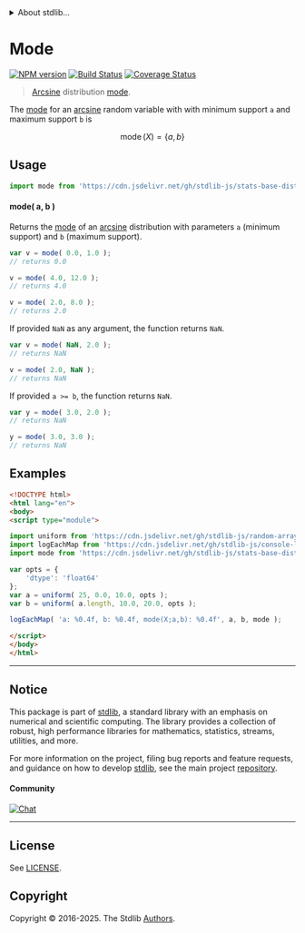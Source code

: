 <!--

@license Apache-2.0

Copyright (c) 2018 The Stdlib Authors.

Licensed under the Apache License, Version 2.0 (the "License");
you may not use this file except in compliance with the License.
You may obtain a copy of the License at

   http://www.apache.org/licenses/LICENSE-2.0

Unless required by applicable law or agreed to in writing, software
distributed under the License is distributed on an "AS IS" BASIS,
WITHOUT WARRANTIES OR CONDITIONS OF ANY KIND, either express or implied.
See the License for the specific language governing permissions and
limitations under the License.

-->


<details>
  <summary>
    About stdlib...
  </summary>
  <p>We believe in a future in which the web is a preferred environment for numerical computation. To help realize this future, we've built stdlib. stdlib is a standard library, with an emphasis on numerical and scientific computation, written in JavaScript (and C) for execution in browsers and in Node.js.</p>
  <p>The library is fully decomposable, being architected in such a way that you can swap out and mix and match APIs and functionality to cater to your exact preferences and use cases.</p>
  <p>When you use stdlib, you can be absolutely certain that you are using the most thorough, rigorous, well-written, studied, documented, tested, measured, and high-quality code out there.</p>
  <p>To join us in bringing numerical computing to the web, get started by checking us out on <a href="https://github.com/stdlib-js/stdlib">GitHub</a>, and please consider <a href="https://opencollective.com/stdlib">financially supporting stdlib</a>. We greatly appreciate your continued support!</p>
</details>

# Mode

[![NPM version][npm-image]][npm-url] [![Build Status][test-image]][test-url] [![Coverage Status][coverage-image]][coverage-url] <!-- [![dependencies][dependencies-image]][dependencies-url] -->

> [Arcsine][arcsine-distribution] distribution [mode][mode].

<!-- Section to include introductory text. Make sure to keep an empty line after the intro `section` element and another before the `/section` close. -->

<section class="intro">

The [mode][mode] for an [arcsine][arcsine-distribution] random variable with with minimum support `a` and maximum support `b` is

<!-- <equation class="equation" label="eq:arcsine_mode" align="center" raw="\operatorname{mode}\left( X \right) = \{ a, b \}" alt="Mode for an arcsine distribution."> -->

```math
\mathop{\mathrm{mode}}\left( X \right) = \{ a, b \}
```

<!-- <div class="equation" align="center" data-raw-text="\operatorname{mode}\left( X \right) = \{ a, b \}" data-equation="eq:arcsine_mode">
    <img src="https://cdn.jsdelivr.net/gh/stdlib-js/stdlib@51534079fef45e990850102147e8945fb023d1d0/lib/node_modules/@stdlib/stats/base/dists/arcsine/mode/docs/img/equation_arcsine_mode.svg" alt="Mode for an arcsine distribution.">
    <br>
</div> -->

<!-- </equation> -->

</section>

<!-- /.intro -->

<!-- Package usage documentation. -->



<section class="usage">

## Usage

```javascript
import mode from 'https://cdn.jsdelivr.net/gh/stdlib-js/stats-base-dists-arcsine-mode@esm/index.mjs';
```

#### mode( a, b )

Returns the [mode][mode] of an [arcsine][arcsine-distribution] distribution with parameters `a` (minimum support) and `b` (maximum support).

```javascript
var v = mode( 0.0, 1.0 );
// returns 0.0

v = mode( 4.0, 12.0 );
// returns 4.0

v = mode( 2.0, 8.0 );
// returns 2.0
```

If provided `NaN` as any argument, the function returns `NaN`.

```javascript
var v = mode( NaN, 2.0 );
// returns NaN

v = mode( 2.0, NaN );
// returns NaN
```

If provided `a >= b`, the function returns `NaN`.

```javascript
var y = mode( 3.0, 2.0 );
// returns NaN

y = mode( 3.0, 3.0 );
// returns NaN
```

</section>

<!-- /.usage -->

<!-- Package usage notes. Make sure to keep an empty line after the `section` element and another before the `/section` close. -->

<section class="notes">

</section>

<!-- /.notes -->

<!-- Package usage examples. -->

<section class="examples">

## Examples

<!-- eslint no-undef: "error" -->

```html
<!DOCTYPE html>
<html lang="en">
<body>
<script type="module">

import uniform from 'https://cdn.jsdelivr.net/gh/stdlib-js/random-array-uniform@esm/index.mjs';
import logEachMap from 'https://cdn.jsdelivr.net/gh/stdlib-js/console-log-each-map@esm/index.mjs';
import mode from 'https://cdn.jsdelivr.net/gh/stdlib-js/stats-base-dists-arcsine-mode@esm/index.mjs';

var opts = {
    'dtype': 'float64'
};
var a = uniform( 25, 0.0, 10.0, opts );
var b = uniform( a.length, 10.0, 20.0, opts );

logEachMap( 'a: %0.4f, b: %0.4f, mode(X;a,b): %0.4f', a, b, mode );

</script>
</body>
</html>
```

</section>

<!-- /.examples -->

<!-- C interface documentation. -->



<!-- Section to include cited references. If references are included, add a horizontal rule *before* the section. Make sure to keep an empty line after the `section` element and another before the `/section` close. -->

<section class="references">

</section>

<!-- /.references -->

<!-- Section for related `stdlib` packages. Do not manually edit this section, as it is automatically populated. -->

<section class="related">

</section>

<!-- /.related -->

<!-- Section for all links. Make sure to keep an empty line after the `section` element and another before the `/section` close. -->


<section class="main-repo" >

* * *

## Notice

This package is part of [stdlib][stdlib], a standard library with an emphasis on numerical and scientific computing. The library provides a collection of robust, high performance libraries for mathematics, statistics, streams, utilities, and more.

For more information on the project, filing bug reports and feature requests, and guidance on how to develop [stdlib][stdlib], see the main project [repository][stdlib].

#### Community

[![Chat][chat-image]][chat-url]

---

## License

See [LICENSE][stdlib-license].


## Copyright

Copyright &copy; 2016-2025. The Stdlib [Authors][stdlib-authors].

</section>

<!-- /.stdlib -->

<!-- Section for all links. Make sure to keep an empty line after the `section` element and another before the `/section` close. -->

<section class="links">

[npm-image]: http://img.shields.io/npm/v/@stdlib/stats-base-dists-arcsine-mode.svg
[npm-url]: https://npmjs.org/package/@stdlib/stats-base-dists-arcsine-mode

[test-image]: https://github.com/stdlib-js/stats-base-dists-arcsine-mode/actions/workflows/test.yml/badge.svg?branch=main
[test-url]: https://github.com/stdlib-js/stats-base-dists-arcsine-mode/actions/workflows/test.yml?query=branch:main

[coverage-image]: https://img.shields.io/codecov/c/github/stdlib-js/stats-base-dists-arcsine-mode/main.svg
[coverage-url]: https://codecov.io/github/stdlib-js/stats-base-dists-arcsine-mode?branch=main

<!--

[dependencies-image]: https://img.shields.io/david/stdlib-js/stats-base-dists-arcsine-mode.svg
[dependencies-url]: https://david-dm.org/stdlib-js/stats-base-dists-arcsine-mode/main

-->

[chat-image]: https://img.shields.io/gitter/room/stdlib-js/stdlib.svg
[chat-url]: https://app.gitter.im/#/room/#stdlib-js_stdlib:gitter.im

[stdlib]: https://github.com/stdlib-js/stdlib

[stdlib-authors]: https://github.com/stdlib-js/stdlib/graphs/contributors

[umd]: https://github.com/umdjs/umd
[es-module]: https://developer.mozilla.org/en-US/docs/Web/JavaScript/Guide/Modules

[deno-url]: https://github.com/stdlib-js/stats-base-dists-arcsine-mode/tree/deno
[deno-readme]: https://github.com/stdlib-js/stats-base-dists-arcsine-mode/blob/deno/README.md
[umd-url]: https://github.com/stdlib-js/stats-base-dists-arcsine-mode/tree/umd
[umd-readme]: https://github.com/stdlib-js/stats-base-dists-arcsine-mode/blob/umd/README.md
[esm-url]: https://github.com/stdlib-js/stats-base-dists-arcsine-mode/tree/esm
[esm-readme]: https://github.com/stdlib-js/stats-base-dists-arcsine-mode/blob/esm/README.md
[branches-url]: https://github.com/stdlib-js/stats-base-dists-arcsine-mode/blob/main/branches.md

[stdlib-license]: https://raw.githubusercontent.com/stdlib-js/stats-base-dists-arcsine-mode/main/LICENSE

[arcsine-distribution]: https://en.wikipedia.org/wiki/Arcsine_distribution

[mode]: https://en.wikipedia.org/wiki/Mode_%28statistics%29

</section>

<!-- /.links -->

